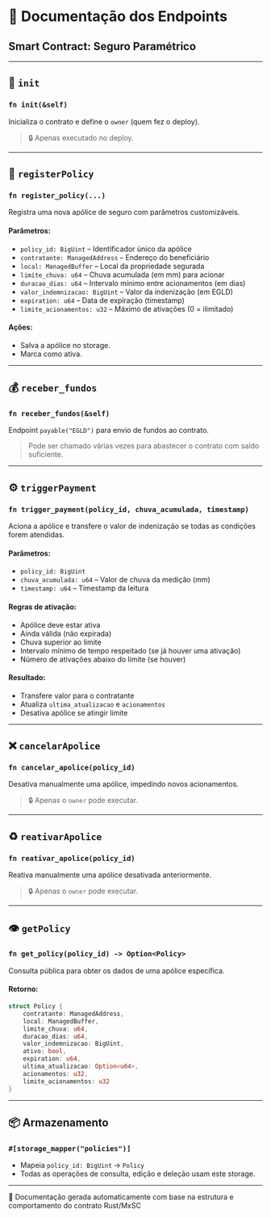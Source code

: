 # 📄 Documentação dos Endpoints
## Smart Contract: Seguro Paramétrico

---

## 🔧 `init`
### `fn init(&self)`
Inicializa o contrato e define o `owner` (quem fez o deploy).
> 🔒 Apenas executado no deploy.

---

## 📅 `registerPolicy`
### `fn register_policy(...)`
Registra uma nova apólice de seguro com parâmetros customizáveis.

#### Parâmetros:
- `policy_id: BigUint` – Identificador único da apólice
- `contratante: ManagedAddress` – Endereço do beneficiário
- `local: ManagedBuffer` – Local da propriedade segurada
- `limite_chuva: u64` – Chuva acumulada (em mm) para acionar
- `duracao_dias: u64` – Intervalo mínimo entre acionamentos (em dias)
- `valor_indemnizacao: BigUint` – Valor da indenização (em EGLD)
- `expiration: u64` – Data de expiração (timestamp)
- `limite_acionamentos: u32` – Máximo de ativações (0 = ilimitado)

#### Ações:
- Salva a apólice no storage.
- Marca como ativa.

---

## 💰 `receber_fundos`
### `fn receber_fundos(&self)`
Endpoint `payable("EGLD")` para envio de fundos ao contrato.
> Pode ser chamado várias vezes para abastecer o contrato com saldo suficiente.

---

## ⚙️ `triggerPayment`
### `fn trigger_payment(policy_id, chuva_acumulada, timestamp)`
Aciona a apólice e transfere o valor de indenização se todas as condições forem atendidas.

#### Parâmetros:
- `policy_id: BigUint`
- `chuva_acumulada: u64` – Valor de chuva da medição (mm)
- `timestamp: u64` – Timestamp da leitura

#### Regras de ativação:
- Apólice deve estar ativa
- Ainda válida (não expirada)
- Chuva superior ao limite
- Intervalo mínimo de tempo respeitado (se já houver uma ativação)
- Número de ativações abaixo do limite (se houver)

#### Resultado:
- Transfere valor para o contratante
- Atualiza `ultima_atualizacao` e `acionamentos`
- Desativa apólice se atingir limite

---

## ❌ `cancelarApolice`
### `fn cancelar_apolice(policy_id)`
Desativa manualmente uma apólice, impedindo novos acionamentos.

> 🔒 Apenas o `owner` pode executar.

---

## ♻️ `reativarApolice`
### `fn reativar_apolice(policy_id)`
Reativa manualmente uma apólice desativada anteriormente.

> 🔒 Apenas o `owner` pode executar.

---

## 👁️ `getPolicy`
### `fn get_policy(policy_id) -> Option<Policy>`
Consulta pública para obter os dados de uma apólice específica.

#### Retorno:
```rust
struct Policy {
    contratante: ManagedAddress,
    local: ManagedBuffer,
    limite_chuva: u64,
    duracao_dias: u64,
    valor_indemnizacao: BigUint,
    ativo: bool,
    expiration: u64,
    ultima_atualizacao: Option<u64>,
    acionamentos: u32,
    limite_acionamentos: u32
}
```

---

## 📦 Armazenamento

### `#[storage_mapper("policies")]`
- Mapeia `policy_id: BigUint` → `Policy`
- Todas as operações de consulta, edição e deleção usam este storage.

---

📅 Documentação gerada automaticamente com base na estrutura e comportamento do contrato Rust/MxSC
